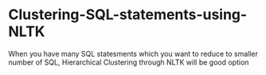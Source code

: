 # Clustering-SQL-statements-using-NLTK
When you have many SQL statesments which you want to reduce to smaller number of SQL, 
Hierarchical Clustering through NLTK will be good option
